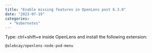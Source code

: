 ```yaml
---
title: "Enable missing features in OpenLens post 6.3.0"
date: "2023-07-19"
categories: 
  - "kubernetes"
---
```


Type: ctrl+shift+e inside OpenLens and install the following extension:

```
@alebcay/openlens-node-pod-menu
```
